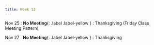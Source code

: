 ```yaml
---
title: Week 13
---
```


Nov 25
: **No Meeting**{: .label .label-yellow }
  : Thanksgiving (Friday Class Meeting Pattern)

Nov 27
: **No Meeting**{: .label .label-yellow }
  : Thanksgiving
